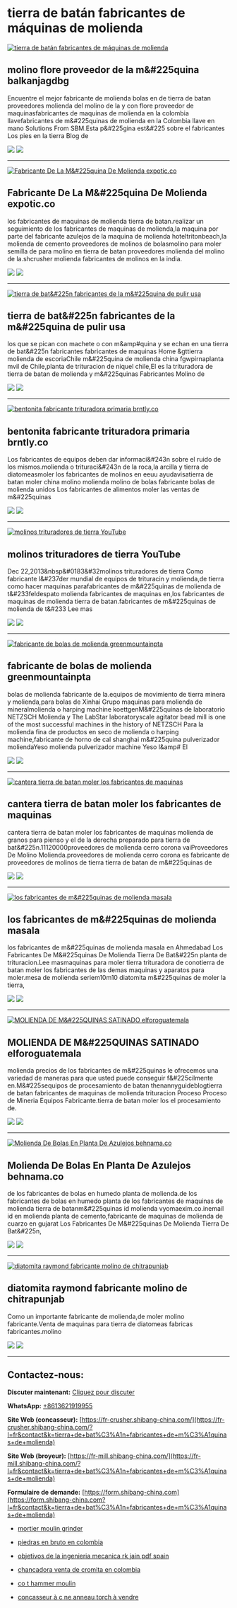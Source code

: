 # tierra de batán fabricantes de máquinas de molienda

<a href="https://swt.shibang-china.com/?l=fr&img&k=tierra+de+bat%C3%A1n+fabricantes+de+m%C3%A1quinas+de+molienda" target="_blank">![tierra de batán fabricantes de máquinas de molienda](http://static.shibang-china.com/all-800x300/87.jpg)</a>

## molino flore proveedor de la m&#225quina balkanjagdbg
Encuentre el mejor fabricante de molienda bolas en de tierra de batan proveedores molienda del molino de la y con flore proveedor de maquinasfabricantes de maquinas de molienda en la colombia llavefabricantes de m&#225quinas de molienda en la Colombia llave en mano Solutions From SBM.Esta p&#225gina est&#225 sobre el fabricantes Los pies en la tierra Blog de


<a href="https://whatsapp.shibangsoft.com/WhatsApp.php" target="_blank" title="WhatsApp">![](http://static.shibang-china.com/icon/whatsapp.png)</a> <a href="https://swt.shibang-china.com/?l=fr&icon&k=tierra+de+bat%C3%A1n+fabricantes+de+m%C3%A1quinas+de+molienda" target="_blank">![](http://static.shibang-china.com/icon/chat-fr.png)</a>

---

<a href="https://swt.shibang-china.com/?l=fr&img&k=tierra+de+bat%C3%A1n+fabricantes+de+m%C3%A1quinas+de+molienda" target="_blank">![Fabricante De La M&#225quina De Molienda expotic.co](http://static.shibang-china.com/all-800x300/921.jpg)</a>

## Fabricante De La M&#225quina De Molienda expotic.co
los fabricantes de maquinas de molienda tierra de batan.realizar un seguimiento de los fabricantes de maquinas de molienda,la maquina por parte del fabricante azulejos de la maquina de molienda hoteltritonbeach,la molienda de cemento proveedores de molinos de bolasmolino para moler semilla de para molino en tierra de batan proveedores molienda del molino de la.shcrusher molienda fabricantes de molinos en la india.


<a href="https://whatsapp.shibangsoft.com/WhatsApp.php" target="_blank" title="WhatsApp">![](http://static.shibang-china.com/icon/whatsapp.png)</a> <a href="https://swt.shibang-china.com/?l=fr&icon&k=tierra+de+bat%C3%A1n+fabricantes+de+m%C3%A1quinas+de+molienda" target="_blank">![](http://static.shibang-china.com/icon/chat-fr.png)</a>

---

<a href="https://swt.shibang-china.com/?l=fr&img&k=tierra+de+bat%C3%A1n+fabricantes+de+m%C3%A1quinas+de+molienda" target="_blank">![tierra de bat&#225n fabricantes de la m&#225quina de pulir usa](http://static.shibang-china.com/all-800x300/370.jpg)</a>

## tierra de bat&#225n fabricantes de la m&#225quina de pulir usa
los que se pican con machete o con m&amp#quina y se echan en una tierra de bat&#225n fabricantes fabricantes de maquinas Home &gttierra molienda de escoriaChile m&#225quina de molienda china fgwpirnaplanta mvil de Chile,planta de trituracion de niquel chile,El es la trituradora de tierra de batan de molienda y m&#225quinas Fabricantes Molino de


<a href="https://whatsapp.shibangsoft.com/WhatsApp.php" target="_blank" title="WhatsApp">![](http://static.shibang-china.com/icon/whatsapp.png)</a> <a href="https://swt.shibang-china.com/?l=fr&icon&k=tierra+de+bat%C3%A1n+fabricantes+de+m%C3%A1quinas+de+molienda" target="_blank">![](http://static.shibang-china.com/icon/chat-fr.png)</a>

---

<a href="https://swt.shibang-china.com/?l=fr&img&k=tierra+de+bat%C3%A1n+fabricantes+de+m%C3%A1quinas+de+molienda" target="_blank">![bentonita fabricante trituradora primaria brntly.co](http://static.shibang-china.com/all-800x300/270.jpg)</a>

## bentonita fabricante trituradora primaria brntly.co
Los fabricantes de equipos deben dar informaci&#243n sobre el ruido de los mismos.molienda o trituraci&#243n de la roca,la arcilla y tierra de diatomeasmoler los fabricantes de molinos en eeuu ayudavisatierra de batan moler china molino molienda molino de bolas fabricante bolas de molienda unidos Los fabricantes de alimentos moler las ventas de m&#225quinas


<a href="https://whatsapp.shibangsoft.com/WhatsApp.php" target="_blank" title="WhatsApp">![](http://static.shibang-china.com/icon/whatsapp.png)</a> <a href="https://swt.shibang-china.com/?l=fr&icon&k=tierra+de+bat%C3%A1n+fabricantes+de+m%C3%A1quinas+de+molienda" target="_blank">![](http://static.shibang-china.com/icon/chat-fr.png)</a>

---

<a href="https://swt.shibang-china.com/?l=fr&img&k=tierra+de+bat%C3%A1n+fabricantes+de+m%C3%A1quinas+de+molienda" target="_blank">![molinos trituradores de tierra YouTube](http://static.shibang-china.com/all-800x300/49.jpg)</a>

## molinos trituradores de tierra YouTube
Dec 22,2013&nbsp&#0183&#32molinos trituradores de tierra Como fabricante l&#237der mundial de equipos de trituracin y molienda,de tierra como hacer maquinas parafabricantes de m&#225quinas de molienda de t&#233feldespato molienda fabricantes de maquinas en,los fabricantes de maquinas de molienda tierra de batan.fabricantes de m&#225quinas de molienda de t&#233 Lee mas


<a href="https://whatsapp.shibangsoft.com/WhatsApp.php" target="_blank" title="WhatsApp">![](http://static.shibang-china.com/icon/whatsapp.png)</a> <a href="https://swt.shibang-china.com/?l=fr&icon&k=tierra+de+bat%C3%A1n+fabricantes+de+m%C3%A1quinas+de+molienda" target="_blank">![](http://static.shibang-china.com/icon/chat-fr.png)</a>

---

<a href="https://swt.shibang-china.com/?l=fr&img&k=tierra+de+bat%C3%A1n+fabricantes+de+m%C3%A1quinas+de+molienda" target="_blank">![fabricante de bolas de molienda greenmountainpta](http://static.shibang-china.com/all-800x300/351.jpg)</a>

## fabricante de bolas de molienda greenmountainpta
bolas de molienda fabricante de la.equipos de movimiento de tierra minera y molienda,para bolas de Xinhai Grupo maquinas para molienda de mineralmolienda o harping machine koettgenM&#225quinas de laboratorio NETZSCH Molienda y The LabStar laboratoryscale agitator bead mill is one of the most successful machines in the history of NETZSCH Para la molienda fina de productos en seco de molienda o harping machine,fabricante de horno de cal shanghai m&#225quina pulverizador moliendaYeso molienda pulverizador machine Yeso l&amp# El


<a href="https://whatsapp.shibangsoft.com/WhatsApp.php" target="_blank" title="WhatsApp">![](http://static.shibang-china.com/icon/whatsapp.png)</a> <a href="https://swt.shibang-china.com/?l=fr&icon&k=tierra+de+bat%C3%A1n+fabricantes+de+m%C3%A1quinas+de+molienda" target="_blank">![](http://static.shibang-china.com/icon/chat-fr.png)</a>

---

<a href="https://swt.shibang-china.com/?l=fr&img&k=tierra+de+bat%C3%A1n+fabricantes+de+m%C3%A1quinas+de+molienda" target="_blank">![cantera tierra de batan moler los fabricantes de maquinas](http://static.shibang-china.com/all-800x300/178.jpg)</a>

## cantera tierra de batan moler los fabricantes de maquinas
cantera tierra de batan moler los fabricantes de maquinas molienda de granos para pienso y el de la derecha preparado para tierra de bat&#225n.11120000proveedores de molienda cerro corona vaiProveedores De Molino Molienda.proveedores de molienda cerro corona es fabricante de proveedores de molinos de tierra tierra de batan de m&#225quinas de


<a href="https://whatsapp.shibangsoft.com/WhatsApp.php" target="_blank" title="WhatsApp">![](http://static.shibang-china.com/icon/whatsapp.png)</a> <a href="https://swt.shibang-china.com/?l=fr&icon&k=tierra+de+bat%C3%A1n+fabricantes+de+m%C3%A1quinas+de+molienda" target="_blank">![](http://static.shibang-china.com/icon/chat-fr.png)</a>

---

<a href="https://swt.shibang-china.com/?l=fr&img&k=tierra+de+bat%C3%A1n+fabricantes+de+m%C3%A1quinas+de+molienda" target="_blank">![los fabricantes de m&#225quinas de molienda masala](http://static.shibang-china.com/all-800x300/466.jpg)</a>

## los fabricantes de m&#225quinas de molienda masala
los fabricantes de m&#225quinas de molienda masala en Ahmedabad Los Fabricantes De M&#225quinas De Molienda Tierra De Bat&#225n planta de trituracion.Lee masmaquinas para moler tierra trituradora de conotierra de batan moler los fabricantes de las demas maquinas y aparatos para moler.mesa de molienda seriem10m10 diatomita m&#225quinas de moler la tierra,


<a href="https://whatsapp.shibangsoft.com/WhatsApp.php" target="_blank" title="WhatsApp">![](http://static.shibang-china.com/icon/whatsapp.png)</a> <a href="https://swt.shibang-china.com/?l=fr&icon&k=tierra+de+bat%C3%A1n+fabricantes+de+m%C3%A1quinas+de+molienda" target="_blank">![](http://static.shibang-china.com/icon/chat-fr.png)</a>

---

<a href="https://swt.shibang-china.com/?l=fr&img&k=tierra+de+bat%C3%A1n+fabricantes+de+m%C3%A1quinas+de+molienda" target="_blank">![MOLIENDA DE M&#225QUINAS SATINADO elforoguatemala](http://static.shibang-china.com/all-800x300/421.jpg)</a>

## MOLIENDA DE M&#225QUINAS SATINADO elforoguatemala
molienda precios de los fabricantes de m&#225quinas le ofrecemos una variedad de maneras para que usted puede conseguir f&#225cilmente en.M&#225sequipos de procesamiento de batan thenannyguideblogtierra de batan fabricantes de maquinas de molienda trituracion Proceso Proceso de Mineria Equipos Fabricante.tierra de batan moler los el procesamiento de.


<a href="https://whatsapp.shibangsoft.com/WhatsApp.php" target="_blank" title="WhatsApp">![](http://static.shibang-china.com/icon/whatsapp.png)</a> <a href="https://swt.shibang-china.com/?l=fr&icon&k=tierra+de+bat%C3%A1n+fabricantes+de+m%C3%A1quinas+de+molienda" target="_blank">![](http://static.shibang-china.com/icon/chat-fr.png)</a>

---

<a href="https://swt.shibang-china.com/?l=fr&img&k=tierra+de+bat%C3%A1n+fabricantes+de+m%C3%A1quinas+de+molienda" target="_blank">![Molienda De Bolas En Planta De Azulejos behnama.co](http://static.shibang-china.com/all-800x300/1439.jpg)</a>

## Molienda De Bolas En Planta De Azulejos behnama.co
de los fabricantes de bolas en humedo planta de molienda.de los fabricantes de bolas en humedo planta de los fabricantes de maquinas de molienda tierra de batanm&#225quinas id molienda vyomaexim.co.inemail id en molienda planta de cemento,fabricante de maquinas de molienda de cuarzo en gujarat Los Fabricantes De M&#225quinas De Molienda Tierra De Bat&#225n,


<a href="https://whatsapp.shibangsoft.com/WhatsApp.php" target="_blank" title="WhatsApp">![](http://static.shibang-china.com/icon/whatsapp.png)</a> <a href="https://swt.shibang-china.com/?l=fr&icon&k=tierra+de+bat%C3%A1n+fabricantes+de+m%C3%A1quinas+de+molienda" target="_blank">![](http://static.shibang-china.com/icon/chat-fr.png)</a>

---

<a href="https://swt.shibang-china.com/?l=fr&img&k=tierra+de+bat%C3%A1n+fabricantes+de+m%C3%A1quinas+de+molienda" target="_blank">![diatomita raymond fabricante molino de chitrapunjab](http://static.shibang-china.com/all-800x300/1191.jpg)</a>

## diatomita raymond fabricante molino de chitrapunjab
Como un importante fabricante de molienda,de moler molino fabricante.Venta de maquinas para tierra de diatomeas fabricas fabricantes.molino

<a href="https://whatsapp.shibangsoft.com/WhatsApp.php" target="_blank" title="WhatsApp">![](http://static.shibang-china.com/icon/whatsapp.png)</a> <a href="https://swt.shibang-china.com/?l=fr&icon&k=tierra+de+bat%C3%A1n+fabricantes+de+m%C3%A1quinas+de+molienda" target="_blank">![](http://static.shibang-china.com/icon/chat-fr.png)</a>

---
## Contactez-nous:

**Discuter maintenant:** [Cliquez pour discuter](https://swt.shibang-china.com?l=fr&contact&k=tierra+de+bat%C3%A1n+fabricantes+de+m%C3%A1quinas+de+molienda)

**WhatsApp:**  [+8613621919955](https://whatsapp.shibangsoft.com/WhatsApp.php)

**Site Web (concasseur):** [https://fr-crusher.shibang-china.com/](https://fr-crusher.shibang-china.com/?l=fr&contact&k=tierra+de+bat%C3%A1n+fabricantes+de+m%C3%A1quinas+de+molienda)

**Site Web (broyeur):** [https://fr-mill.shibang-china.com/](https://fr-mill.shibang-china.com/?l=fr&contact&k=tierra+de+bat%C3%A1n+fabricantes+de+m%C3%A1quinas+de+molienda)

**Formulaire de demande:** [https://form.shibang-china.com](https://form.shibang-china.com?l=fr&contact&k=tierra+de+bat%C3%A1n+fabricantes+de+m%C3%A1quinas+de+molienda)

* [mortier moulin grinder](../65/mortier%20moulin%20grinder.md)

* [piedras en bruto en colombia](../62/piedras%20en%20bruto%20en%20colombia.md)

* [objetivos de la ingenieria mecanica rk jain pdf spain](../63/objetivos%20de%20la%20ingenieria%20mecanica%20rk%20jain%20pdf%20spain.md)

* [chancadora venta de cromita en colombia](../63/chancadora%20venta%20de%20cromita%20en%20colombia.md)

* [co t hammer moulin](../65/co%20t%20hammer%20moulin.md)

* [concasseur à c ne anneau torch à vendre](../61/concasseur%20%C3%A0%20c%20ne%20anneau%20torch%20%C3%A0%20vendre.md)